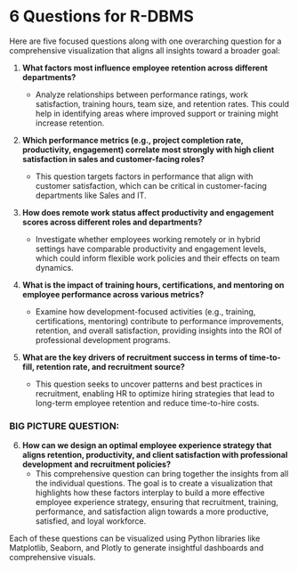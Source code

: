 
# 6 Questions for R-DBMS

Here are five focused questions along with one overarching question for a comprehensive visualization that aligns all insights toward a broader goal:

1. **What factors most influence employee retention across different departments?**

   - Analyze relationships between performance ratings, work satisfaction, training hours, team size, and retention rates. This could help in identifying areas where improved support or training might increase retention.
2. **Which performance metrics (e.g., project completion rate, productivity, engagement) correlate most strongly with high client satisfaction in sales and customer-facing roles?**

   - This question targets factors in performance that align with customer satisfaction, which can be critical in customer-facing departments like Sales and IT.
3. **How does remote work status affect productivity and engagement scores across different roles and departments?**

   - Investigate whether employees working remotely or in hybrid settings have comparable productivity and engagement levels, which could inform flexible work policies and their effects on team dynamics.
4. **What is the impact of training hours, certifications, and mentoring on employee performance across various metrics?**

   - Examine how development-focused activities (e.g., training, certifications, mentoring) contribute to performance improvements, retention, and overall satisfaction, providing insights into the ROI of professional development programs.
5. **What are the key drivers of recruitment success in terms of time-to-fill, retention rate, and recruitment source?**

   - This question seeks to uncover patterns and best practices in recruitment, enabling HR to optimize hiring strategies that lead to long-term employee retention and reduce time-to-hire costs.

### **BIG PICTURE QUESTION:**

6. **How can we design an optimal employee experience strategy that aligns retention, productivity, and client satisfaction with professional development and recruitment policies?**
   - This comprehensive question can bring together the insights from all the individual questions. The goal is to create a visualization that highlights how these factors interplay to build a more effective employee experience strategy, ensuring that recruitment, training, performance, and satisfaction align towards a more productive, satisfied, and loyal workforce.

Each of these questions can be visualized using Python libraries like Matplotlib, Seaborn, and Plotly to generate insightful dashboards and comprehensive visuals.
